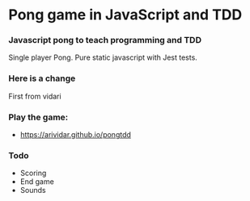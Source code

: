 # Pong game in JavaScript and TDD
### Javascript pong to teach programming and TDD

Single player Pong.
Pure static javascript with Jest tests.

### Here is a change
First from vidari

### Play the game:
* https://arividar.github.io/pongtdd

### Todo
* Scoring
* End game
* Sounds
